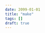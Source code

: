 ```yaml
---
date: 2099-01-01
title: "make"
tags: []
draft: true
---
```


<!--

Tutos:
  * https://gist.github.com/isaacs/62a2d1825d04437c6f08
  * https://tech.davis-hansson.com/p/make/
  * https://devhints.io/makefile
-->